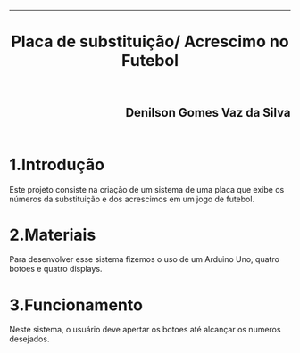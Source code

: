 ﻿***
<h1 align="center" > Placa de substituição/ Acrescimo no Futebol

<br>
<br>

<h2 align="right">Denilson Gomes Vaz da Silva<br>
<br>

1.Introdução
==========

<p>Este projeto consiste na criação de um sistema de uma placa que exibe os números da substituição e dos acrescimos em um jogo de futebol.<p/>

2.Materiais
==========

<p>Para desenvolver esse sistema fizemos o uso de um Arduino Uno, quatro botoes e quatro displays.<p/>

3.Funcionamento
==========

<p>Neste sistema, o usuário deve apertar os botoes até alcançar os numeros desejados.<p/>